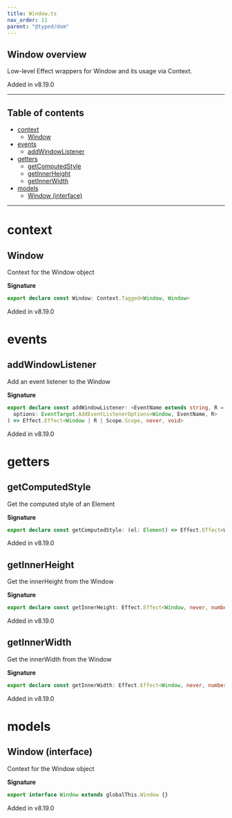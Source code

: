 ```yaml
---
title: Window.ts
nav_order: 11
parent: "@typed/dom"
---
```


## Window overview

Low-level Effect wrappers for Window and its usage via Context.

Added in v8.19.0

---

<h2 class="text-delta">Table of contents</h2>

- [context](#context)
  - [Window](#window)
- [events](#events)
  - [addWindowListener](#addwindowlistener)
- [getters](#getters)
  - [getComputedStyle](#getcomputedstyle)
  - [getInnerHeight](#getinnerheight)
  - [getInnerWidth](#getinnerwidth)
- [models](#models)
  - [Window (interface)](#window-interface)

---

# context

## Window

Context for the Window object

**Signature**

```ts
export declare const Window: Context.Tagged<Window, Window>
```

Added in v8.19.0

# events

## addWindowListener

Add an event listener to the Window

**Signature**

```ts
export declare const addWindowListener: <EventName extends string, R = never>(
  options: EventTarget.AddEventListenerOptions<Window, EventName, R>
) => Effect.Effect<Window | R | Scope.Scope, never, void>
```

Added in v8.19.0

# getters

## getComputedStyle

Get the computed style of an Element

**Signature**

```ts
export declare const getComputedStyle: (el: Element) => Effect.Effect<Window, never, CSSStyleDeclaration>
```

Added in v8.19.0

## getInnerHeight

Get the innerHeight from the Window

**Signature**

```ts
export declare const getInnerHeight: Effect.Effect<Window, never, number>
```

Added in v8.19.0

## getInnerWidth

Get the innerWidth from the Window

**Signature**

```ts
export declare const getInnerWidth: Effect.Effect<Window, never, number>
```

Added in v8.19.0

# models

## Window (interface)

Context for the Window object

**Signature**

```ts
export interface Window extends globalThis.Window {}
```

Added in v8.19.0
